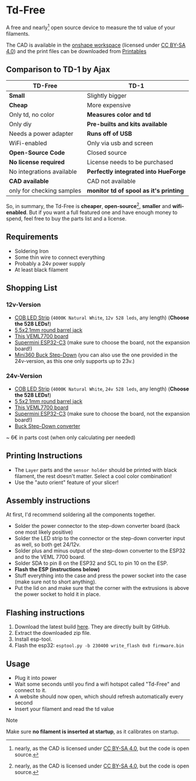 # Td-Free

A free and nearly[^1] open source device to measure the td value of your filaments.

The CAD is available in the [onshape workspace](https://cad.onshape.com/documents/e7ec65aec40b24c9a33c1902/w/dc90f86d4d08d2181a707cee/e/a86c6c8c0a4124509901ffce)
(licensed under [CC BY-SA 4.0](https://creativecommons.org/licenses/by-sa/4.0/)) and the print files can be downloaded from [Printables](https://www.printables.com/model/919380-td-free)

## Comparison to TD-1 by Ajax

| TD-Free                   | TD-1                                     |
| ------------------------- | ---------------------------------------- |
| **Small**                 | Slightly bigger                          |
| **Cheap**                 | More expensive                           |
| Only td, no color         | **Measures color and td**                |
| Only diy                  | **Pre-builts and kits available**        |
| Needs a power adapter     | **Runs off of USB**                      |
| WiFi-enabled              | Only via usb and screen                  |
| **Open-Source Code**      | Closed source                            |
| **No license required**   | License needs to be purchased            |
| No integrations available | **Perfectly integrated into HueForge**   |
| **CAD available**         | CAD not available                        |
| only for checking samples | **monitor td of spool as it's printing** |

So, in summary, the Td-Free is **cheaper**, **open-source**[^1], **smaller** and **wifi-enabled**.
But if you want a full featured one and have enough money to spend, feel free to buy the parts list and a license.

## Requirements

- Soldering Iron
- Some thin wire to connect everything
- Probably a 24v power supply
- At least black filament

## Shopping List

### 12v-Version

- [COB LED Strip](https://s.click.aliexpress.com/e/_DDqwOPl) (`4000K Natural White`, `12v 528 leds`, any length) (**Choose the 528 LEDs!**)
- [5,5x2,1mm round barrel jack](https://s.click.aliexpress.com/e/_DmneAx5)
- [This VEML7700 board](https://de.aliexpress.com/item/1005004926993351.html)
- [Supermini ESP32-C3](https://s.click.aliexpress.com/e/_DFmIcbN) (make sure to choose the board, not the expansion board!)
- [Mini360 Buck Step-Down](https://de.aliexpress.com/item/1005004872563696.html) (you can also use the one provided in the 24v-version,
  as this one only supports up to 23v.)

### 24v-Version

- [COB LED Strip](https://s.click.aliexpress.com/e/_DDqwOPl) (`4000K Natural White`, `24v 528 leds`, any length) (**Choose the 528 LEDs!**)
- [5,5x2,1mm round barrel jack](https://s.click.aliexpress.com/e/_DmneAx5)
- [This VEML7700 board](https://de.aliexpress.com/item/1005004926993351.html)
- [Supermini ESP32-C3](https://s.click.aliexpress.com/e/_DFmIcbN) (make sure to choose the board, not the expansion board!)
- [Buck Step-Down converter](https://s.click.aliexpress.com/e/_DEgvDJD)

~ 6€ in parts cost (when only calculating per needed)

## Printing Instructions

- The `Layer` parts and the `sensor holder` should be printed with black filament, the rest doesn't matter.
  Select a cool color combination!
- Use the "auto orient" feature of your slicer!

## Assembly instructions

At first, I'd recommend soldering all the components together.

- Solder the power connector to the step-down converter board (back one most likely positive)
- Solder the LED strip to the connector or the step-down converter input as well, so both get 24/12v.
- Solder plus and minus output of the step-down converter to the ESP32 and to the VEML 7700 board.
- Solder SDA to pin 8 on the ESP32 and SCL to pin 10 on the ESP.
- **Flash the ESP (instructions below)**
- Stuff everything into the case and press the power socket into the case (make sure not to short anything).
- Put the lid on and make sure that the corner with the extrusions is above the power socket to hold it in place.

## Flashing instructions

1. Download the latest build [here](https://nightly.link/mawoka-myblock/td-test/workflows/platformio_build/main/firmware-esp32c3.bin.zip).
   They are directly built by GitHub.
2. Extract the downloaded zip file.
3. Install esp-tool.
4. Flash the esp32: `esptool.py -b 230400 write_flash 0x0 firmware.bin`

## Usage

- Plug it into power
- Wait some seconds until you find a wifi hotspot called "Td-Free" and connect to it.
- A website should now open, which should refresh automatically every second
- Insert your filament and read the td value

> [!NOTE]  
> Make sure **no filament is inserted at startup**, as it calibrates on startup.

[^1]: nearly, as the CAD is licensed under [CC BY-SA 4.0](https://creativecommons.org/licenses/by-sa/4.0/), but the code is open source.
